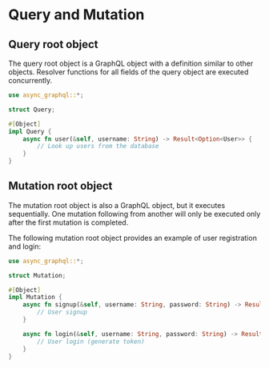 # Query and Mutation

## Query root object

The query root object is a GraphQL object with a definition similar to other objects. Resolver functions for all fields of the query object are executed concurrently.

```rust
use async_graphql::*;

struct Query;

#[Object]
impl Query {
    async fn user(&self, username: String) -> Result<Option<User>> {
        // Look up users from the database
    }
}

```

## Mutation root object

The mutation root object is also a GraphQL object, but it executes sequentially. One mutation following from another will only be executed only after the first mutation is completed.

The following mutation root object provides an example of user registration and login:

```rust
use async_graphql::*;

struct Mutation;

#[Object]
impl Mutation {
    async fn signup(&self, username: String, password: String) -> Result<bool> {
        // User signup
    }

    async fn login(&self, username: String, password: String) -> Result<String> {
        // User login (generate token)
    }
}
```
